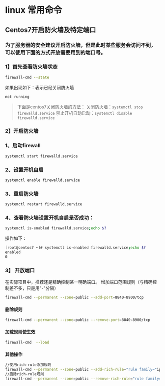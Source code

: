 # linux 常用命令



## Centos7开启防火墙及特定端口

### 为了服务器的安全建议开启防火墙，但是此时某些服务会访问不到，可以使用下面的方式开放需要用到的端口号。

### 1】首先查看防火墙状态

```bash
firewall-cmd --state
```

如果出现如下：表示已经关闭防火墙

```bash
not running
```

> 下面是centos7关闭防火墙的方法：
> 关闭防火墙：`systemctl stop firewalld.service`
> 禁止开机自动启动：`systemctl disable firewalld.service`

### 2】开启防火墙

### 1、启动firewall

```bash
systemctl start firewalld.service
```

### 2、设置开机自启

```bash
systemctl enable firewalld.service
```

### 3、重启防火墙

```bash
systemctl restart firewalld.service
```

### 4、查看防火墙设置开机自启是否成功：

```bash
systemctl is-enabled firewalld.service;echo $?
```

操作如下：

```bash
[root@centos7 ~]# systemctl is-enabled firewalld.service;echo $?
enabled
0
```

###  3】 开放端口

在实际项目中，推荐还是精确控制某一明确端口。
增加端口范围规则（与精确控制差不多，只是用"-"分隔）

```sh
firewall-cmd --permanent --zone=public --add-port=8840-8900/tcp
```

#### 删除规则

```sh
firewall-cmd --permanent --zone=public --remove-port=8840-8900/tcp
```

#### 加载规则使生效

```sh
firewall-cmd  --load
```

#### 其他操作

```sh
//使用rich-rule添加规则
firewall-cmd --permanent --zone=public --add-rich-rule="rule family="ipv4" port protocol="tcp" port="8840-8900" accept" 
//删除rich-rule规则
firewall-cmd --permanent --zone=public --remove-rich-rule="rule family="ipv4" port protocol="tcp" port="8840-8900" accept"
```

